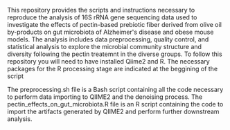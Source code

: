 This repository provides the scripts and instructions necessary to reproduce the analysis of 16S rRNA gene sequencing  data used to investigate the effects of pectin-based prebiotic fiber derived from olive oil by-products on gut microbiota of Alzheimer's disease and obese mouse models. The analysis includes data preprocessing, quality control, and statistical analysis to explore the microbial community structure and diversity following the pectin treatemnt in the diverse groups.  To follow this repository you will need to have installed Qiime2 and R. The necessary packages for the R processing stage are indicated at the beggining of the script

The preprocessing.sh file is a Bash script containing all the code necessary to perform data importing to QIIME2 and the denoising process. The pectin_effects_on_gut_microbiota.R file is an R script containing the code to import the artifacts generated by QIIME2 and perform further downstream analysis.


